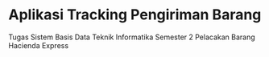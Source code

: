 # Aplikasi Tracking Pengiriman Barang
Tugas Sistem Basis Data
Teknik Informatika Semester 2
Pelacakan Barang Hacienda Express
